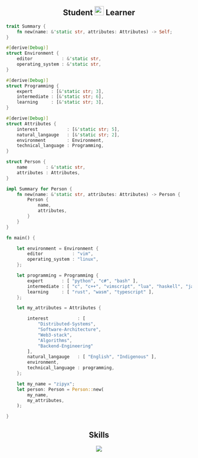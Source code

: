 <h2 align="center">Student <img src="https://s8.gifyu.com/images/979447220829032478.gif" height="25px"> Learner</h2>

```rust
trait Summary {
    fn new(name: &'static str, attributes: Attributes) -> Self;
}

#[derive(Debug)]
struct Environment {
    editor           : &'static str,
    operating_system : &'static str,
}

#[derive(Debug)]
struct Programming {
    expert       : [&'static str; 3],
    intermediate : [&'static str; 6],
    learning     : [&'static str; 3],
}

#[derive(Debug)]
struct Attributes {
    interest           : [&'static str; 5],
    natural_langauge   : [&'static str; 2],
    environment        : Environment,
    technical_language : Programming,
}

struct Person {
    name       : &'static str,
    attributes : Attributes,
}

impl Summary for Person {
    fn new(name: &'static str, attributes: Attributes) -> Person {
        Person {
            name,
            attributes,
        }
    }
}

fn main() {

    let environment = Environment {
        editor           : "vim",
        operating_system : "linux",
    };

    let programming = Programming {
        expert       : [ "python", "c#", "bash" ],
        intermediate : [ "c", "c++", "vimscript", "lua", "haskell", "java" ],
        learning     : [ "rust", "wasm", "typescript" ],
    };

    let my_attributes = Attributes {

        interest           : [
            "Distributed-Systems",
            "Software-Architecture",
            "Web3-stack",
            "Algorithms",
            "Backend-Engineering"
        ],
        natural_langauge   : [ "English", "Indigenous" ],
        environment,
        technical_language : programming,
    };

    let my_name = "zipyx";
    let person: Person = Person::new(
        my_name,
        my_attributes,
    );

}
```

<h2 align="center">Skills</h2>

<p align="center">
  <a href="https://skillicons.dev">
    <img src="https://skillicons.dev/icons?i=python,cs,bash,c,cpp,vim,lua,haskell,rust,wasm,typescript,androidstudio,aws,docker,dotnet,dynamodb,git,github,gitlab,linux,md,mysql,neovim,nodejs,postgres,postman,raspberrypi,sqlite,visualstudio,vscode" />
  </a>
</p>

<p href="https://discord.gg/onlp" align="center">
    <img alt="" src="https://github-readme-stats.vercel.app/api?username=zipyx&theme=tokyonight&show_icons=true">
</p>
